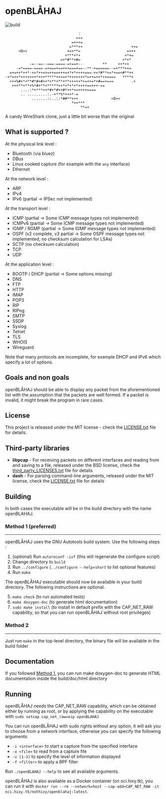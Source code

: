 # openBLÅHAJ

![build](https://git.hixy.tk/nothixy/openblahaj/actions/workflows/build.yaml/badge.svg)

```
                                 :                          
                                +++                          
                              =+++=                          
                             =***++                      ++= 
      <0><                  +=+**=                     =+++  
                           +***+*+                    +*+=   
                         =+*#**+#=                   +*+*    
           -=--==--===-====-=+==+--         **     ++*++     
     -=*====-====-=+===+==+++===+==--**-+======--=+***++=    
  =+=++*++*-+=*++=+=++==+++=+*+*++++===-+=*#**+=*+==+#**++   
-+*=++*+++++++*+++*****+++=+*+++++++*=++=++*++====   ****+  
  +++%#+*+**#*#+#++*+**+**+**+++++*+=++=*+#==+===        .+  
   +++**+**+%*#+**+*****++*+*+*+*++++==+++-==                
       ....:*+***++*#+*#++#*++*+=++++====                    
       .. .........:.-+**%*+++*-=                            
            .......::..::*##**+++               <0><         
                              *++***                         
                                  **=+                       
```

A candy WireShark clone, just a little bit worse than the original

## What is supported ?

At the physical link level :
- Bluetooth (via bluez)
- DBus
- Linux cooked capture (for example with the `any` interface)
- Ethernet

At the network level :
- ARP
- IPv4
- IPv6 (partial -> IPSec not implemented)

At the transport level :
- ICMP (partial -> Some ICMP message types not implemented)
- ICMPv6 (partial -> Some ICMP message types not implemented)
- IGMP / RGMP (partial -> Some IGMP message types not implemented)
- OSPF (v2 complete, v3 partial -> Some OSPF message types not implemented, no checksum calculation for LSAs)
- SCTP (no checksum calculation)
- TCP
- UDP

At the application level :
- BOOTP / DHCP (partial -> Some options missing)
- DNS
- FTP
- HTTP
- IMAP
- POP3
- RIP
- RIPng
- SMTP
- SSDP
- Syslog
- Telnet
- TLS
- WHOIS
- Wireguard

Note that many protocols are incomplete, for example DHCP and IPv6 which specify a lot of options.

## Goals and non goals

openBLÅHAJ should be able to display any packet from the aforementioned list with the assumption that the packets are well formed. If a packet is invalid, it might break the program in rare cases.

## License

This project is released under the MIT license - check the [LICENSE.txt](LICENSE.txt) file for details.

## Third-party libraries

- **libpcap** - For receiving packets on different interfaces and reading from and saving to a file, released under the BSD license, check the [third_party_LICENSES.txt](third_party_LICENSES.txt) file for details
- **dash** - For parsing command-line arguments, released under the MIT license, check the [LICENSE.txt](LICENSE.txt) file for details

## Building

In both cases the executable will be in the build directory with the name openBLAHAJ.

### Method 1 (preferred)

---

openBLÅHAJ uses the GNU Autotools build system. Use the following steps :

1. (optional) Run `autoreconf -ivf` (this will regenerate the configure script)
2. Change directory to `build`
3. Run `../configure` (`../configure --help=short` to list optional features)
4. Run `make`

The openBLÅHAJ executable should now be available in your build directory. The following instructions are optional.

5. `make check` (to run automated tests)
6. `make doxygen-doc` (to generate html documentation)
7. `sudo make install` (to install in default prefix with the CAP_NET_RAW capability, so that you can run openBLÅHAJ without root privileges)

### Method 2

---
Just run `make` in the top-level directory, the binary file will be available in the build folder

## Documentation

If you followed [Method 1](#method-1-preferred), you can run make doxygen-doc to generate HTML documentation inside the build/doc/html directory

## Running

openBLÅHAJ needs the CAP_NET_RAW capability, which can be obtained either by running as root, or by applying the capability on the executable with `sudo setcap cap_net_raw=eip openBLAHAJ`

You can run openBLÅHAJ with sudo rights without any option, it will ask you to choose from a network interface, otherwise you can specify the following arguments:
- `-i <interface>` to start a capture from the specified interface
- `-o <file>` to read from a capture file
- `-v [1-3]` to specify the level of information displayed
- `-f <filter>` to apply a BPF filter

Run `./openBLAHAJ --help` to see all available arguments.

openBLÅHAJ is also available as a Docker container (on oci.hixy.tk), you can run it with `docker run --rm --network=host --cap-add=CAP_NET_RAW -it oci.hixy.tk/nothixy/openblahaj:latest`.
